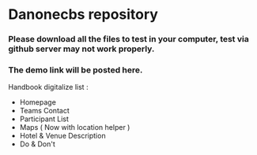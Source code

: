 # Danonecbs repository

### Please download all the files to test in your computer, test via github server may not work properly.
### The demo link will be posted here.

Handbook digitalize list :
- Homepage
- Teams Contact
- Participant List
- Maps ( Now with location helper )
- Hotel & Venue Description
- Do & Don't

